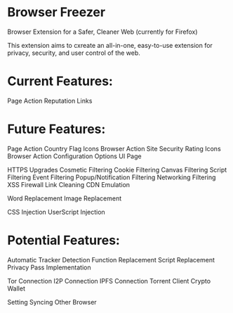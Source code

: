 # Browser Freezer
Browser Extension for a Safer, Cleaner Web (currently for Firefox)

This extension aims to cxreate an all-in-one, easy-to-use extension for privacy, security, and user control of the web.

# Current Features:
Page Action Reputation Links

# Future Features:
Page Action Country Flag Icons
Browser Action Site Security Rating Icons
Browser Action Configuration
Options UI Page

HTTPS Upgrades
Cosmetic Filtering
Cookie Filtering
Canvas Filtering
Script Filtering
Event Filtering
Popup/Notification Filtering
Networking Filtering
XSS Firewall
Link Cleaning
CDN Emulation

Word Replacement
Image Replacement

CSS Injection
UserScript Injection

# Potential Features:
Automatic Tracker Detection
Function Replacement
Script Replacement
Privacy Pass Implementation

Tor Connection
I2P Connection
IPFS Connection
Torrent Client
Crypto Wallet

Setting Syncing
Other Browser
